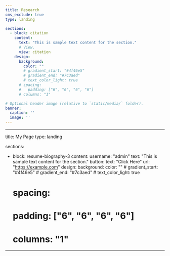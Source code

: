 ```yaml
---
title: Research
cms_exclude: true
type: landing

sections:
  - block: citation
    content:
      text: "This is sample text content for the section."
      # View.
      view: citation
    design:
      background:
        color: ""
        # gradient_start: "#4f46e5"
        # gradient_end: "#7c3aed"
        # text_color_light: true
      # spacing:
      #   padding: ["6", "6", "6", "6"]
      # columns: "1"

# Optional header image (relative to `static/media/` folder).
banner:
  caption: ''
  image: ''
---
```

---
title: My Page
type: landing

sections:
  - block: resume-biography-3
    content:
      username: "admin"
      text: "This is sample text content for the section."
      button:
        text: "Click Here"
        url: "https://example.com"
    design:
      background:
        color: ""
        # gradient_start: "#4f46e5"
        # gradient_end: "#7c3aed"
        # text_color_light: true
      # spacing:
      #   padding: ["6", "6", "6", "6"]
      # columns: "1"
---